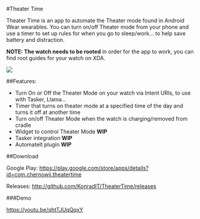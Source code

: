 #Theater Time

Theater Time is an app to automate the Theater mode found in Android Wear wearables. You can turn on/off Theater mode from your phone and use a timer to set up rules for when you go to sleep/work... to help save battery and distraction.

**NOTE: The watch needs to be rooted** in order for the app to work, you can find root guides for your watch on XDA.

![](http://i.imgur.com/oaqWll7.png?2)

##Features:

* Turn On or Off the Theater Mode on your watch via Intent URIs, to use with Tasker, Llama...
* Timer that turns on theater mode at a specified time of the day and turns it off at another time
* Turn on/off Theater Mode when the watch is charging/removed from cradle
* Widget to control Theater Mode **WIP**
* Tasker integration **WIP**
* AutomateIt plugin **WIP**

##Download

Google Play: https://play.google.com/store/apps/details?id=com.chernowii.theatertime

Releases: http://github.com/KonradIT/TheaterTime/releases

###Demo

https://youtu.be/qhtTJUqQqxY